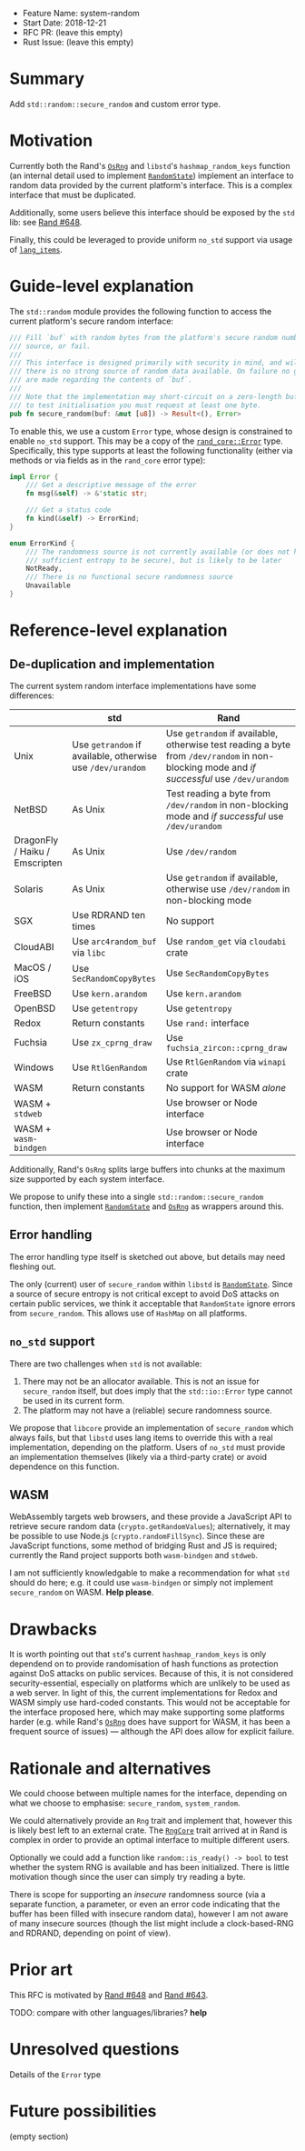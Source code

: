 - Feature Name: system-random
- Start Date: 2018-12-21
- RFC PR: (leave this empty)
- Rust Issue: (leave this empty)

# Summary
[summary]: #summary

Add `std::random::secure_random` and custom error type.

# Motivation
[motivation]: #motivation

Currently both the Rand's [`OsRng`] and `libstd`'s `hashmap_random_keys`
function (an internal detail used to implement [`RandomState`]) implement an
interface to random data provided by the current platform's interface. This is
a complex interface that must be duplicated.

Additionally, some users believe this interface should be exposed by the `std`
lib: see [Rand #648].

Finally, this could be leveraged to provide uniform `no_std` support via usage
of [`lang_items`].

# Guide-level explanation
[guide-level-explanation]: #guide-level-explanation

The `std::random` module provides the following function to access the current
platform's secure random interface:

```rust
/// Fill `buf` with random bytes from the platform's secure random number
/// source, or fail.
/// 
/// This interface is designed primarily with security in mind, and will fail if
/// there is no strong source of random data available. On failure no guarantees
/// are made regarding the contents of `buf`.
/// 
/// Note that the implementation may short-circuit on a zero-length buffer, so
/// to test initialisation you must request at least one byte.
pub fn secure_random(buf: &mut [u8]) -> Result<(), Error>
```

To enable this, we use a custom `Error` type, whose design is constrained to
enable `no_std` support. This may be a copy of the [`rand_core::Error`] type.
Specifically, this type supports at least the following functionality (either
via methods or via fields as in the `rand_core` error type):

```rust
impl Error {
    /// Get a descriptive message of the error
    fn msg(&self) -> &'static str;

    /// Get a status code
    fn kind(&self) -> ErrorKind;
}

enum ErrorKind {
    /// The randomness source is not currently available (or does not have
    /// sufficient entropy to be secure), but is likely to be later
    NotReady,
    /// There is no functional secure randomness source
    Unavailable
}
```

# Reference-level explanation
[reference-level-explanation]: #reference-level-explanation

## De-duplication and implementation

The current system random interface implementations have some differences:

| | std | Rand |
|-|-----|------|
|Unix| Use `getrandom` if available, otherwise use `/dev/urandom` | Use `getrandom` if available, otherwise test reading a byte from `/dev/random` in non-blocking mode and *if successful* use `/dev/urandom` |
|NetBSD| As Unix | Test reading a byte from `/dev/random` in non-blocking mode and *if successful* use `/dev/urandom` |
|DragonFly / Haiku / Emscripten| As Unix | Use `/dev/random` |
|Solaris| As Unix | Use `getrandom` if available, otherwise use `/dev/random` in non-blocking mode |
|SGX | Use RDRAND ten times | No support |
|CloudABI| Use `arc4random_buf` via `libc` | Use `random_get` via `cloudabi` crate |
|MacOS / iOS| Use `SecRandomCopyBytes` | Use `SecRandomCopyBytes` |
|FreeBSD| Use `kern.arandom` | Use `kern.arandom` |
|OpenBSD | Use `getentropy` | Use `getentropy` |
|Redox| Return constants | Use `rand:`  interface |
|Fuchsia| Use `zx_cprng_draw` | Use `fuchsia_zircon::cprng_draw` |
|Windows| Use `RtlGenRandom` | Use `RtlGenRandom` via `winapi` crate |
|WASM| Return constants | No support for WASM *alone*|
|WASM + `stdweb` | | Use browser or Node interface |
|WASM + `wasm-bindgen` | | Use browser or Node interface |

Additionally, Rand's `OsRng` splits large buffers into chunks at the maximum
size supported by each system interface.

We propose to unify these into a single `std::random::secure_random` function,
then implement [`RandomState`] and [`OsRng`] as wrappers around this.

## Error handling

The error handling type itself is sketched out above, but details may need
fleshing out.

The only (current) user of `secure_random` within `libstd` is [`RandomState`].
Since a source of secure entropy is not critical except to avoid DoS attacks on
certain public services, we think it acceptable that `RandomState` ignore
errors from `secure_random`. This allows use of `HashMap` on all platforms.

## `no_std` support

There are two challenges when `std` is not available:

1.  There may not be an allocator available. This is not an issue for
    `secure_random` itself, but does imply that the `std::io::Error` type cannot
    be used in its current form.
2.  The platform may not have a (reliable) secure randomness source.

We propose that `libcore` provide an implementation of `secure_random` which
always fails, but that `libstd` uses lang items to override this with a real
implementation, depending on the platform. Users of `no_std` must provide an
implementation themselves (likely via a third-party crate) or avoid dependence
on this function.

## WASM

WebAssembly targets web browsers, and these provide a JavaScript API to retrieve
secure random data (`crypto.getRandomValues`); alternatively, it may be possible
to use Node.js (`crypto.randomFillSync`). Since these are JavaScript functions,
some method of bridging Rust and JS is required; currently the Rand project
supports both `wasm-bindgen` and `stdweb`.

I am not sufficiently knowledgable to make a recommendation for what `std`
should do here; e.g. it could use `wasm-bindgen` or simply not implement
`secure_random` on WASM. **Help please**.

# Drawbacks
[drawbacks]: #drawbacks

It is worth pointing out that `std`'s current `hashmap_random_keys` is only
dependend on to provide randomisation of hash functions as protection against
DoS attacks on public services. Because of this, it is not considered
security-essential, especially on platforms which are unlikely to be used as a
web server. In light of this, the current implementations for Redox and WASM
simply use hard-coded constants. This would not be acceptable for the interface
proposed here, which may make supporting some platforms harder (e.g. while
Rand's [`OsRng`] does have support for WASM, it has been a frequent source
of issues) — although the API does allow for explicit failure.

# Rationale and alternatives
[rationale-and-alternatives]: #rationale-and-alternatives

We could choose between multiple names for the interface, depending on what
we choose to emphasise: `secure_random`, `system_random`.

We could alternatively provide an `Rng` trait and implement that, however this
is likely best left to an external crate. The [`RngCore`] trait arrived at in
Rand is complex in order to provide an optimal interface to multiple different
users.

Optionally we could add a function like `random::is_ready() -> bool` to test
whether the system RNG is available and has been initialized. There is little
motivation though since the user can simply try reading a byte.

There is scope for supporting an *insecure* randomness source (via a separate
function, a parameter, or even an error code indicating that the buffer has been
filled with insecure random data), however I am not aware of many insecure
sources (though the list might include a clock-based-RNG and RDRAND, depending
on point of view).

# Prior art
[prior-art]: #prior-art

This RFC is motivated by [Rand #648] and [Rand #643].

TODO: compare with other languages/libraries? **help**

# Unresolved questions
[unresolved-questions]: #unresolved-questions

Details of the `Error` type

# Future possibilities
[future-possibilities]: #future-possibilities

(empty section)

[`OsRng`]: https://docs.rs/rand/0.6/rand/rngs/struct.OsRng.html
[`RandomState`]: https://doc.rust-lang.org/std/collections/hash_map/struct.RandomState.html
[Rand #648]: https://github.com/rust-random/rand/issues/648
[Rand #643]: https://github.com/rust-random/rand/pull/643
[`lang_items`]: https://doc.rust-lang.org/nightly/unstable-book/language-features/lang-items.html
[`RngCore`]: https://docs.rs/rand/0.6/rand/trait.RngCore.html
[`rand_core::Error`]: https://github.com/rust-random/rand/blob/master/rand_core/src/error.rs
